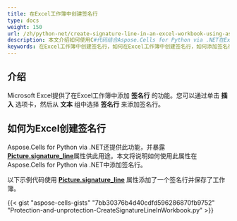 ```yaml
---
title: 在Excel工作簿中创建签名行
type: docs
weight: 150
url: /zh/python-net/create-signature-line-in-an-excel-workbook-using-aspose-cells/
description: 本文介绍如何使用C#代码结合Aspose.Cells for Python via .NET在Excel工作簿中创建签名行。
keywords: 在Excel工作簿中创建签名行，如何在Excel工作簿中创建签名行，如何添加签名行，如何向Excel文件添加签名行。
---
```


## **介绍**

Microsoft Excel提供了在Excel工作簿中添加 **签名行** 的功能。您可以通过单击 **插入** 选项卡，然后从 **文本** 组中选择 **签名行** 来添加签名行。

## **如何为Excel创建签名行**

Aspose.Cells for Python via .NET还提供此功能，并暴露[**Picture.signature_line**](https://reference.aspose.com/cells/python-net/aspose.cells.drawing/picture/signature_line)属性供此用途。本文将说明如何使用此属性在Aspose.Cells for Python via .NET中添加签名行。

以下示例代码使用 [**Picture.signature_line**](https://reference.aspose.com/cells/python-net/aspose.cells.drawing/picture/signature_line) 属性添加了一个签名行并保存了工作簿。

{{< gist "aspose-cells-gists" "7bb30376b4d40cdfd596286870fb9752" "Protection-and-unprotection-CreateSignatureLineInWorkbook.py" >}}

